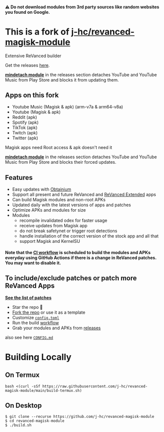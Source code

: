#### ⚠️ Do not download modules from 3rd party sources like random websites you found on Google.

# This is a fork of [j-hc/revanced-magisk-module](https://github.com/j-hc/revanced-magisk-module)

Extensive ReVanced builder

Get the releases [here](https://github.com/Zalatis/my-revanced-apks/releases).

[**mindetach module**](https://github.com/j-hc/mindetach-magisk) in the releases section detaches YouTube and YouTube Music from Play Store and blocks it from updating them.

## Apps on this fork
 * Youtube Music (Magisk & apk) (arm-v7a & arm64-v8a)
 * Youtube (Magisk & apk)
 * Reddit (apk)
 * Spotify (apk)
 * TikTok (apk)
 * Twitch (apk)
 * Twitter (apk)

Magisk apps need Root access & apk doesn't need it

[**mindetach module**](https://github.com/j-hc/mindetach-magisk) in the releases section detaches YouTube and YouTube Music from Play Store and blocks their forced updates.

## Features
 * Easy updates with [Obtainium](https://github.com/ImranR98/Obtainium)
 * Support all present and future ReVanced and [ReVanced Extended](https://github.com/inotia00/revanced-patches) apps
 * Can build Magisk modules and non-root APKs
 * Updated daily with the latest versions of apps and patches
 * Optimize APKs and modules for size
 * Modules
     * recompile invalidated odex for faster usage
     * receive updates from Magisk app
     * do not break safetynet or trigger root detections
     * handle installation of the correct version of the stock app and all that
     * support Magisk and KernelSU

#### **Note that the [CI workflow](../../actions/workflows/ci.yml) is scheduled to build the modules and APKs everyday using GitHub Actions if there is a change in ReVanced patches. You may want to disable it.**

## To include/exclude patches or patch more ReVanced Apps
[**See the list of patches**](https://github.com/revanced/revanced-patches#-patches)

 * Star the repo :eyes:
 * [Fork the repo](https://github.com/j-hc/revanced-magisk-module/fork) or use it as a template
 * Customize [`config.toml`](./config.toml)
 * Run the build [workflow](../../actions/workflows/build.yml)
 * Grab your modules and APKs from [releases](../../releases)

also see here [`CONFIG.md`](./CONFIG.md)

# Building Locally
## On Termux
```console
bash <(curl -sSf https://raw.githubusercontent.com/j-hc/revanced-magisk-module/main/build-termux.sh)
```

## On Desktop
```console
$ git clone --recurse https://github.com/j-hc/revanced-magisk-module
$ cd revanced-magisk-module
$ ./build.sh
```
